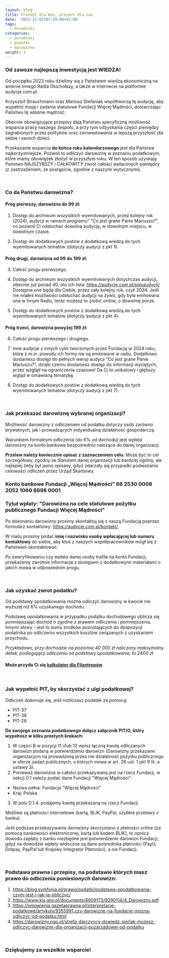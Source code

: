```yaml
---
layout: blog
title: Prezent dla Was, prezent dla nas
date: '2023-12-02T07:29:00+01:00'
tags:
  - Poradniki
categories:
  - poradniki
  - podatki
  - darowizna
weight: 1
---
```

### Od zawsze najlepszą inwestycją jest WIEDZA!

Od początku 2023 roku dzielimy się z Państwem wiedzą ekonomiczną na antenie Innego Radia Głuchołazy, a także w Internecie na platformie audycje.com.pl. 

Krzysztof Strauchmann oraz Mariusz Stefaniak współtworzą tę audycję, aby wypełnić misję i zadania statutowe Fundacji Więcej Mądrości, dostarczając Państwu tę właśnie mądrość.

Obecnie obowiązujące przepisy dają Państwu specyficzną możliwość wsparcia pracy naszego zespołu, a przy tym odzyskania części pieniędzy zagrabionych przez polityków oraz zainwestowania w lepszą przyszłość dla siebie i swoich dzieci.

Przekazanie wsparcia **do końca roku kalendarzowego** jest dla Państwa najkorzystniejsze. Pozwoli to odliczyć darowiznę w zeznaniu podatkowym, które mamy obowiązek złożyć w przyszłym roku.  W ten sposób uzyskają Państwo NAJSZYBSZY i CAŁKOWITY zwrot całości wpłaconych pieniędzy (z zastrzeżeniem, że postąpicie, zgodnie z naszymi wytycznymi).

<br>

### Co da Państwu darowizna?  

#### Próg pierwszy, darowizna do 99 zł:

1. Dostęp do archiwum wszystkich wyemitowanych, przez kolejny rok (2024), audycji w ramach programu" "Co jest grane Panie Mariuszu?", co pozwoli Ci odsłuchać dowolną audycję, w dowolnym miejscu, w dowolnym czasie.

2. Dostęp do dodatkowych postów z dodatkową wiedzą do tych wyemitowanych tematów (dotyczy audycji z pkt 1).

#### Próg drugi, darowizna od 99 do 199 zł:

3. Całość progu pierwszego.

4. Dostęp do archiwum wszystkich wyemitowanych dotychczas audycji, obecnie już ponad 40, oto ich lista: <https://audycje.com.pl/spisaudycji/>\
   Dostępne one będą dla Ciebie, przez cały kolejny rok, czyli 2024. Jeśli nie miałeś możliwości odsłuchać audycji na żywo, gdy była emitowana ona w Innym Radiu, teraz możesz to zrobić online, o dowolnej porze.

5. Dostęp do dodatkowych postów z dodatkową wiedzą do tych wyemitowanych tematów (dotyczy audycji z pkt 4).


#### Próg trzeci, darowizna powyżej 199 zł:

6. Całość progu pierwszego i drugiego.

7. Inne audycje z innych cykli tworzonych przez Fundację w 2024 roku, które z m.in. powodu ich formy nie są emitowane w radiu. Dodatkowo dostaniesz dostęp do pełnych wersji audycji "Co jest grane Panie Mariuszu?", dzięki czemu dostaniesz dostęp do informacji wyciętych, przez wzgląd na ograniczenia czasowe! Da Ci to unikatowy i głębszy wgląd w omawianą tematykę.

8. Dostęp do dodatkowych postów z dodatkową wiedzą do tych wyemitowanych tematów (dotyczy audycji z pkt 7).

<br>

### Jak przekazać darowiznę wybranej organizacji?

Możliwość darowizny z odliczeniem od podatku dotyczy osób zarówno prywatnych, jak i  prowadzących indywidualną działalność gospodarczą.

Warunkiem formalnym odliczenia (do 6% od dochodu) jest wpłata darowizny na konto bankowe bezpośrednio należące do danej organizacji.

**Przelew należy koniecznie opisać z zaznaczeniem celu.**   Może być to cel szczegółowy, zgodny ze Statutem danej organizacji lub bardziej ogólny, ale najlepiej żeby był jasno opisany, gdyż zdarzały się przypadki podważania celowości odliczeń przez Urząd Skarbowy.

### Konto bankowe Fundacji „Więcej Mądrości”  66 2530 0008 2052 1060 6698 0001
### Tytuł wpłaty: "Darowizna na cele statutowe pożytku publicznego Fundacji Więcej Mądrości"

Po dokonaniu darowizny prosimy skontaktuj się z naszą Fundacją poprzez formularz kontaktowy: <https://audycje.com.pl/kontakt/>.

W mailu prosimy podać **imię i nazwisko osoby wpłacającej lub numeru kontaktowy** do siebie, aby ktoś z naszych współpracowników mógł się z Państwem skontaktować.

Po zweryfikowaniu czy wpłata danej osoby trafiła na konto Fundacji, przekażemy zwrotnie informacje z dostępem z dodatkowymi materiałami o jakich mowa w odpowiednim progu.

<br>

### Jak uzyskać zwrot podatku?

Od podstawy opodatkowania można odliczyć darowizny w kwocie nie wyższej niż 6% uzyskanego dochodu.

Podstawę opodatkowania w przypadku podatku dochodowego oblicza się pomniejszając dochód o zgodne z prawem odliczenia i pomniejszenia. Innymi słowy – jest to suma środków pozostających do dyspozycji podatnika po odliczeniu wszystkich kosztów związanych z uzyskaniem przychodu.

_Przykładowo, przy dochodzie na poziomie 40 000 zł naliczony maksymalny datek, podlegający odliczeniu od podstawy opodatkowania, to 2400 zł._

#### Może przyda Ci się [kalkulator dla Filantropów](https://ceeimpact.org/calculator-pl/)

<br>

### Jak wypełnić PIT, by skorzystać z ulgi podatkowej?

Odliczeń dokonuje się, jeśli rozliczasz podatek za pomocą:

* PIT-37
* PIT-36
* PIT-28

**Do swojego zeznania podatkowego dołącz załącznik PIT/O, który wypełnisz w kilku prostych krokach:**

1. W części B w pozycji 11 i/lub 12 wpisz łączną kwotę odliczanych darowizn podaną w potwierdzeniu darowizn (Darowizny przekazane: organizacjom na prowadzoną przez nie działalność pożytku publicznego w sferze zadań publicznych, o których mowa w art. 26 ust. 1 pkt 9 lit. a ustawy 3).
2. Ponieważ darowizna w całości przekazywana jest na rzecz Fundacji, w sekcji D.1 należy podać dane Fundacji "Więcej Mądrości":

* Nazwa pełna: Fundacja "Więcej Mądrości"
* Kraj: Polska

3. W polu D.1.4. podajemy kwotę przekazaną na rzecz Fundacji     

Możliwe są płatności internetowe (kartą, BLIK, PayPal, szybkie przelewy z banku).

Jeśli podczas przekazywania darowizny skorzystano z płatności online (za pomocą bankowości elektronicznej, kartą lub kodem BLIK), to oprócz dowodu zapłaty z banku niezbędne jest potwierdzenie darowizn Fundacji, gdyż na dowodzie wpłaty widoczne są dane pośrednika płatności (PayU, Dotpay, PayPal lub Krajowy Integrator Płatności), a nie Fundacji.

<br>

### Podstawa prawna i przepisy, na podstawie których masz prawo do odliczenia poniesionych darowizn:

1. <https://blog.symfonia.pl/prawo/podatki/podstawa-opodatkowania-czym-jest-i-jak-ja-obliczyc/>
2. <https://www.kis.gov.pl/documents/6609173/9290114/4_Darowizny.pdf>
3. <https://omowienia.gazetaprawna.pl/interpretacje-podatkowe/artykuly/9355991,czy-darowizne-na-fundacje-mozna-odliczyc-od-podatku.html>
4. <https://darowizny.ngo.pl/strefa-darczyncy-dowiedz-sie/jak-mozesz-odliczyc-darowizne-dla-organizacji-pozarzadowej-od-podatku>

<br>

### Dziękujemy za wszelkie wsparcie!